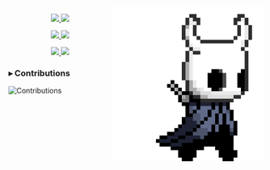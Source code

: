  <img align="right" width="300" src="https://raw.githubusercontent.com/TanZng/TanZng/master/assets/hollor_knight3.gif" alt="avatar">
  <p align="center">
 <a href="https://skillicons.dev">
		<img src="https://skillicons.dev/icons?i=java" />
	        <img src="https://skillicons.dev/icons?i=html" />
	</a>
</p>

  <p align="center">
 <a href="https://skillicons.dev">
		<img src="https://skillicons.dev/icons?i=html" />
	        <img src="https://skillicons.dev/icons?i=mongodb" />
	</a>
</p>

  <p align="center">
 <a href="https://skillicons.dev">
		<img src="https://skillicons.dev/icons?i=sqlite" />
	        <img src="https://skillicons.dev/icons?i=intel" />
	</a>
</p>

### ▸ Contributions

![Contributions](https://github-readme-stats.vercel.app/api?username=arcaanoo&theme=synthwave&show_icons=true&hide_title=true&count_private=true)

